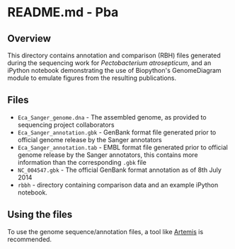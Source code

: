 # README.md - Pba

## Overview

This directory contains annotation and comparison (RBH) files generated during the sequencing work for *Pectobacterium atrosepticum*, and an iPython notebook demonstrating the use of Biopython's GenomeDiagram module to emulate figures from the resulting publications.

## Files

* `Eca_Sanger_genome.dna` - The assembled genome, as provided to sequencing project collaborators
* `Eca_Sanger_annotation.gbk` - GenBank format file generated prior to official genome release by the Sanger annotators
* `Eca_Sanger_annotation.tab` - EMBL format file generated prior to official genome release by the Sanger annotators, this contains more information than the corresponding `.gbk` file
* `NC_004547.gbk` - The official GenBank format annotation as of 8th July 2014
* `rbbh` - directory containing comparison data and an example iPython notebook.

## Using the files

To use the genome sequence/annotation files, a tool like [Artemis](https://www.sanger.ac.uk/resources/software/artemis/) is recommended.